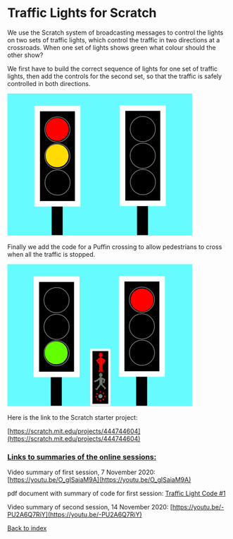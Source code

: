 # Traffic Lights for Scratch

We use the Scratch system of broadcasting messages to control the lights on two sets of traffic lights, which control the traffic in two directions at a crossroads. When one set of lights shows green what colour should the other show?

We first have to build the correct sequence of lights for one set of traffic lights, then add the controls for the second set, so that the traffic is safely controlled in both directions.

![alt text](traffic_lights.png "Traffic Lights starter")

Finally we add the code for a Puffin crossing to allow pedestrians to cross when all the traffic is stopped.

![alt text](traffic_lights2.png "Traffic Lights 2")

Here is the link to the Scratch starter project:

[https://scratch.mit.edu/projects/444744604](https://scratch.mit.edu/projects/444744604)

### <ins>Links to summaries of the online sessions:</ins>

Video summary of first session, 7 November 2020:  [https://youtu.be/O_gISaiaM9A](https://youtu.be/O_gISaiaM9A)

pdf document with summary of code for first session:  [Traffic Light Code #1](https://github.com/WokLibCodeClub/OnlineCodeclub/blob/master/CodeClub_Scratch_Traffic_Light_Code_%231.pdf)

Video summary of second session, 14 November 2020:  [https://youtu.be/-PU2A6Q7RiY](https://youtu.be/-PU2A6Q7RiY)

[Back to index](README.md)
